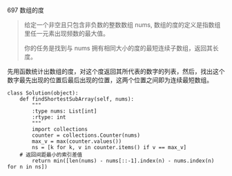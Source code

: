697 数组的度

> 给定一个非空且只包含非负数的整数数组 nums, 数组的度的定义是指数组里任一元素出现频数的最大值。
>
> 你的任务是找到与 nums 拥有相同大小的度的最短连续子数组，返回其长度。
>

先用函数统计出数组的度，对这个度返回其所代表的数字的列表，然后，找出这个数字最先出现的位置后最后出现的位置，这两个位置之间即为连续最短数组。

```
class Solution(object):
    def findShortestSubArray(self, nums):
        """
        :type nums: List[int]
        :rtype: int
        """
        import collections
        counter = collections.Counter(nums)
        max_v = max(counter.values())
        ns = [k for k, v in counter.items() if v == max_v]
    # 返回间距最小的索引差值
        return min([len(nums) - nums[::-1].index(n) - nums.index(n) for n in ns])

```

